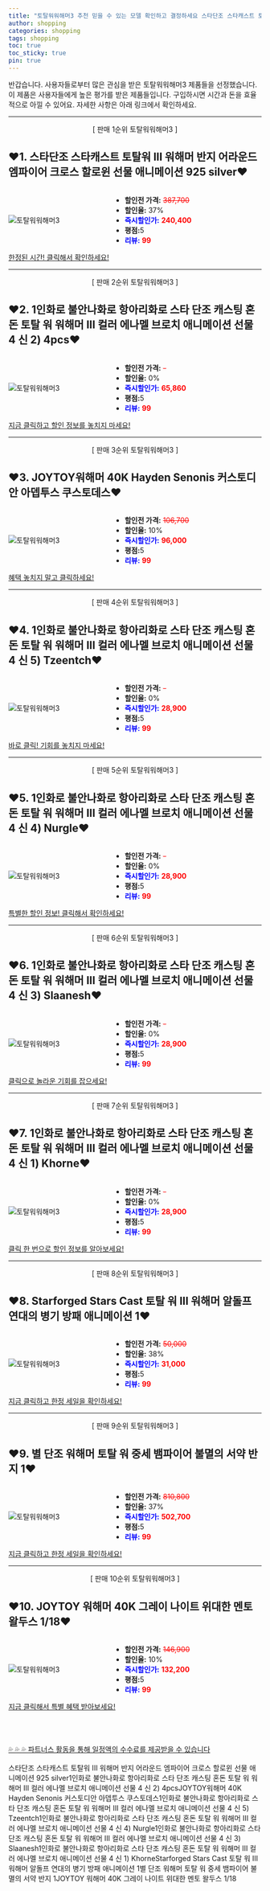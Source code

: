 ```yaml
---
title: "토탈워워해머3 추천 믿을 수 있는 모델 확인하고 결정하세요 스타단조 스타캐스트 토탈워 III 워해머"
author: shopping
categories: shopping
tags: shopping
toc: true
toc_sticky: true
pin: true
---
```

반갑습니다. 사용자들로부터 많은 관심을 받은 토탈워워해머3 제품들을 선정했습니다. 이 제품은 사용자들에게 높은 평가를 받은 제품들입니다. 구입하시면 시간과 돈을 효율적으로 아낄 수 있어요. 자세한 사항은 아래 링크에서 확인하세요.

---
<p class="toplist" style="margin: 0 auto; display: block; width: fit-content;">[ 판매 1순위 토탈워워해머3 ]</p>

<h2><strong>❤️1. 스타단조 스타캐스트 토탈워 III 워해머 반지 어라운드 엠파이어 크로스 할로윈 선물 애니메이션 925 silver❤️</strong></h2>

<div style="display: flex; align-items: center;">
    <div style="flex: 0.4;">
        <img src="https://thumbnail6.coupangcdn.com/thumbnails/remote/230x230ex/image/vendor_inventory/5724/5bfc40c8cdb8ac3ed36436863c9d1ecc8f447eeed77f80a304e0744d34c9.jpg" alt="토탈워워해머3" style="max-width: 100%;">
    </div>
    <div style="flex: 0.6; margin-left: 10px;">
        <ul>
            <li><strong>할인전 가격:</strong> <del style="color: red;">387,700</del></li>
            <li><strong>할인율:</strong> 37%</li>
            <li><span style='color:blue'><strong>즉시할인가:</strong></span> <span style='color:red'><strong>240,400</strong></span></li>
            <li><strong>평점:</strong>5</li>
            <li><span style='color:blue'><strong>리뷰:</strong></span> <span style='color:red'><strong>99</strong></span></li>
        </ul>
    </div>
</div>
<div class="center">
    <a href="https://William4Davisa.github.io?lptag=AF9450613&subid=githubio&pageKey=7865372559&traceid=V0-153&itemId=21473052795&vendorItemId=88527339369" class="myButton">
        한정된 시간! 클릭해서 확인하세요!
    </a>
</div>


---
<p class="toplist" style="margin: 0 auto; display: block; width: fit-content;">[ 판매 2순위 토탈워워해머3 ]</p>

<h2><strong>❤️2. 1인화로 불안나화로 항아리화로 스타 단조 캐스팅 혼돈 토탈 워 워해머 III 컬러 에나멜 브로치 애니메이션 선물 4 신 2) 4pcs❤️</strong></h2>

<div style="display: flex; align-items: center;">
    <div style="flex: 0.4;">
        <img src="https://thumbnail9.coupangcdn.com/thumbnails/remote/230x230ex/image/vendor_inventory/3259/97e4476d0dbb80805d8145f1b1f3c61bb538516e65c16fb03d6caf807190.jpg" alt="토탈워워해머3" style="max-width: 100%;">
    </div>
    <div style="flex: 0.6; margin-left: 10px;">
        <ul>
            <li><strong>할인전 가격:</strong> <del style="color: red;">-</del></li>
            <li><strong>할인율:</strong> 0%</li>
            <li><span style='color:blue'><strong>즉시할인가:</strong></span> <span style='color:red'><strong>65,860</strong></span></li>
            <li><strong>평점:</strong>5</li>
            <li><span style='color:blue'><strong>리뷰:</strong></span> <span style='color:red'><strong>99</strong></span></li>
        </ul>
    </div>
</div>
<div class="center">
    <a href="https://William4Davisa.github.io?lptag=AF9450613&subid=githubio&pageKey=8205164672&traceid=V0-153&itemId=23532984907&vendorItemId=90559262741" class="myButton">
        지금 클릭하고 할인 정보를 놓치지 마세요!
    </a>
</div>


---
<p class="toplist" style="margin: 0 auto; display: block; width: fit-content;">[ 판매 3순위 토탈워워해머3 ]</p>

<h2><strong>❤️3. JOYTOY워해머 40K Hayden Senonis 커스토디안 아뎁투스 쿠스토데스❤️</strong></h2>

<div style="display: flex; align-items: center;">
    <div style="flex: 0.4;">
        <img src="https://thumbnail8.coupangcdn.com/thumbnails/remote/230x230ex/image/vendor_inventory/1498/9361101e8881a8b01fb8c2b49fb8f4e66028e33d9a6b1830bd5e56678a13.jpg" alt="토탈워워해머3" style="max-width: 100%;">
    </div>
    <div style="flex: 0.6; margin-left: 10px;">
        <ul>
            <li><strong>할인전 가격:</strong> <del style="color: red;">106,700</del></li>
            <li><strong>할인율:</strong> 10%</li>
            <li><span style='color:blue'><strong>즉시할인가:</strong></span> <span style='color:red'><strong>96,000</strong></span></li>
            <li><strong>평점:</strong>5</li>
            <li><span style='color:blue'><strong>리뷰:</strong></span> <span style='color:red'><strong>99</strong></span></li>
        </ul>
    </div>
</div>
<div class="center">
    <a href="https://William4Davisa.github.io?lptag=AF9450613&subid=githubio&pageKey=7954144153&traceid=V0-153&itemId=21966784015&vendorItemId=89014493618" class="myButton">
        혜택 놓치지 말고 클릭하세요!
    </a>
</div>


---
<p class="toplist" style="margin: 0 auto; display: block; width: fit-content;">[ 판매 4순위 토탈워워해머3 ]</p>

<h2><strong>❤️4. 1인화로 불안나화로 항아리화로 스타 단조 캐스팅 혼돈 토탈 워 워해머 III 컬러 에나멜 브로치 애니메이션 선물 4 신 5) Tzeentch❤️</strong></h2>

<div style="display: flex; align-items: center;">
    <div style="flex: 0.4;">
        <img src="https://thumbnail6.coupangcdn.com/thumbnails/remote/230x230ex/image/vendor_inventory/cdf3/dc196091a89a296021dc40a967efa1778035570ea94d79da16a439ff0df3.jpg" alt="토탈워워해머3" style="max-width: 100%;">
    </div>
    <div style="flex: 0.6; margin-left: 10px;">
        <ul>
            <li><strong>할인전 가격:</strong> <del style="color: red;">-</del></li>
            <li><strong>할인율:</strong> 0%</li>
            <li><span style='color:blue'><strong>즉시할인가:</strong></span> <span style='color:red'><strong>28,900</strong></span></li>
            <li><strong>평점:</strong>5</li>
            <li><span style='color:blue'><strong>리뷰:</strong></span> <span style='color:red'><strong>99</strong></span></li>
        </ul>
    </div>
</div>
<div class="center">
    <a href="https://William4Davisa.github.io?lptag=AF9450613&subid=githubio&pageKey=8205164672&traceid=V0-153&itemId=23532984911&vendorItemId=90559262788" class="myButton">
        바로 클릭! 기회를 놓치지 마세요!
    </a>
</div>


---
<p class="toplist" style="margin: 0 auto; display: block; width: fit-content;">[ 판매 5순위 토탈워워해머3 ]</p>

<h2><strong>❤️5. 1인화로 불안나화로 항아리화로 스타 단조 캐스팅 혼돈 토탈 워 워해머 III 컬러 에나멜 브로치 애니메이션 선물 4 신 4) Nurgle❤️</strong></h2>

<div style="display: flex; align-items: center;">
    <div style="flex: 0.4;">
        <img src="https://thumbnail10.coupangcdn.com/thumbnails/remote/230x230ex/image/vendor_inventory/493c/47065de93c1ee062e6dcb0878c8998c0df9f1922b240ec8bb9974062d41f.jpg" alt="토탈워워해머3" style="max-width: 100%;">
    </div>
    <div style="flex: 0.6; margin-left: 10px;">
        <ul>
            <li><strong>할인전 가격:</strong> <del style="color: red;">-</del></li>
            <li><strong>할인율:</strong> 0%</li>
            <li><span style='color:blue'><strong>즉시할인가:</strong></span> <span style='color:red'><strong>28,900</strong></span></li>
            <li><strong>평점:</strong>5</li>
            <li><span style='color:blue'><strong>리뷰:</strong></span> <span style='color:red'><strong>99</strong></span></li>
        </ul>
    </div>
</div>
<div class="center">
    <a href="https://William4Davisa.github.io?lptag=AF9450613&subid=githubio&pageKey=8205164672&traceid=V0-153&itemId=23532984913&vendorItemId=90559262807" class="myButton">
        특별한 할인 정보! 클릭해서 확인하세요!
    </a>
</div>


---
<p class="toplist" style="margin: 0 auto; display: block; width: fit-content;">[ 판매 6순위 토탈워워해머3 ]</p>

<h2><strong>❤️6. 1인화로 불안나화로 항아리화로 스타 단조 캐스팅 혼돈 토탈 워 워해머 III 컬러 에나멜 브로치 애니메이션 선물 4 신 3) Slaanesh❤️</strong></h2>

<div style="display: flex; align-items: center;">
    <div style="flex: 0.4;">
        <img src="https://thumbnail6.coupangcdn.com/thumbnails/remote/230x230ex/image/vendor_inventory/a030/75cd1a48d1ddcc24499da5414449ded92b9bb05c984222f81ed18d218fc4.jpg" alt="토탈워워해머3" style="max-width: 100%;">
    </div>
    <div style="flex: 0.6; margin-left: 10px;">
        <ul>
            <li><strong>할인전 가격:</strong> <del style="color: red;">-</del></li>
            <li><strong>할인율:</strong> 0%</li>
            <li><span style='color:blue'><strong>즉시할인가:</strong></span> <span style='color:red'><strong>28,900</strong></span></li>
            <li><strong>평점:</strong>5</li>
            <li><span style='color:blue'><strong>리뷰:</strong></span> <span style='color:red'><strong>99</strong></span></li>
        </ul>
    </div>
</div>
<div class="center">
    <a href="https://William4Davisa.github.io?lptag=AF9450613&subid=githubio&pageKey=8205164672&traceid=V0-153&itemId=23532984910&vendorItemId=90559262768" class="myButton">
        클릭으로 놀라운 기회를 잡으세요!
    </a>
</div>


---
<p class="toplist" style="margin: 0 auto; display: block; width: fit-content;">[ 판매 7순위 토탈워워해머3 ]</p>

<h2><strong>❤️7. 1인화로 불안나화로 항아리화로 스타 단조 캐스팅 혼돈 토탈 워 워해머 III 컬러 에나멜 브로치 애니메이션 선물 4 신 1) Khorne❤️</strong></h2>

<div style="display: flex; align-items: center;">
    <div style="flex: 0.4;">
        <img src="https://thumbnail8.coupangcdn.com/thumbnails/remote/230x230ex/image/vendor_inventory/d952/96bcd381612428a348e7f7047c76448fde0945cf7344c44361a4b5da0626.jpg" alt="토탈워워해머3" style="max-width: 100%;">
    </div>
    <div style="flex: 0.6; margin-left: 10px;">
        <ul>
            <li><strong>할인전 가격:</strong> <del style="color: red;">-</del></li>
            <li><strong>할인율:</strong> 0%</li>
            <li><span style='color:blue'><strong>즉시할인가:</strong></span> <span style='color:red'><strong>28,900</strong></span></li>
            <li><strong>평점:</strong>5</li>
            <li><span style='color:blue'><strong>리뷰:</strong></span> <span style='color:red'><strong>99</strong></span></li>
        </ul>
    </div>
</div>
<div class="center">
    <a href="https://William4Davisa.github.io?lptag=AF9450613&subid=githubio&pageKey=8205164672&traceid=V0-153&itemId=23532984908&vendorItemId=90559262753" class="myButton">
        클릭 한 번으로 할인 정보를 알아보세요!
    </a>
</div>


---
<p class="toplist" style="margin: 0 auto; display: block; width: fit-content;">[ 판매 8순위 토탈워워해머3 ]</p>

<h2><strong>❤️8. Starforged Stars Cast 토탈 워 III 워해머 알돌프 연대의 병기 방패 애니메이션 1❤️</strong></h2>

<div style="display: flex; align-items: center;">
    <div style="flex: 0.4;">
        <img src="https://thumbnail6.coupangcdn.com/thumbnails/remote/230x230ex/image/vendor_inventory/2bb3/7ab51cd7f3c4cf3f63f41443bd680e0134da3a0966affc9be3cb0ec85d6e.jpg" alt="토탈워워해머3" style="max-width: 100%;">
    </div>
    <div style="flex: 0.6; margin-left: 10px;">
        <ul>
            <li><strong>할인전 가격:</strong> <del style="color: red;">50,000</del></li>
            <li><strong>할인율:</strong> 38%</li>
            <li><span style='color:blue'><strong>즉시할인가:</strong></span> <span style='color:red'><strong>31,000</strong></span></li>
            <li><strong>평점:</strong>5</li>
            <li><span style='color:blue'><strong>리뷰:</strong></span> <span style='color:red'><strong>99</strong></span></li>
        </ul>
    </div>
</div>
<div class="center">
    <a href="https://William4Davisa.github.io?lptag=AF9450613&subid=githubio&pageKey=7865375510&traceid=V0-153&itemId=21473065361&vendorItemId=88527351586" class="myButton">
        지금 클릭하고 한정 세일을 확인하세요!
    </a>
</div>


---
<p class="toplist" style="margin: 0 auto; display: block; width: fit-content;">[ 판매 9순위 토탈워워해머3 ]</p>

<h2><strong>❤️9. 별 단조 워해머 토탈 워 중세 뱀파이어 불멸의 서약 반지 1❤️</strong></h2>

<div style="display: flex; align-items: center;">
    <div style="flex: 0.4;">
        <img src="https://thumbnail8.coupangcdn.com/thumbnails/remote/230x230ex/image/vendor_inventory/cdf4/06774b420229b654dbf9843fe06574ec9af8a3d5094a87df26283aaa7b99.jpg" alt="토탈워워해머3" style="max-width: 100%;">
    </div>
    <div style="flex: 0.6; margin-left: 10px;">
        <ul>
            <li><strong>할인전 가격:</strong> <del style="color: red;">810,800</del></li>
            <li><strong>할인율:</strong> 37%</li>
            <li><span style='color:blue'><strong>즉시할인가:</strong></span> <span style='color:red'><strong>502,700</strong></span></li>
            <li><strong>평점:</strong>5</li>
            <li><span style='color:blue'><strong>리뷰:</strong></span> <span style='color:red'><strong>99</strong></span></li>
        </ul>
    </div>
</div>
<div class="center">
    <a href="https://William4Davisa.github.io?lptag=AF9450613&subid=githubio&pageKey=7865366025&traceid=V0-153&itemId=21473024248&vendorItemId=88527311064" class="myButton">
        지금 클릭하고 한정 세일을 확인하세요!
    </a>
</div>


---
<p class="toplist" style="margin: 0 auto; display: block; width: fit-content;">[ 판매 10순위 토탈워워해머3 ]</p>

<h2><strong>❤️10. JOYTOY 워해머 40K 그레이 나이트 위대한 멘토 왈두스 1/18❤️</strong></h2>

<div style="display: flex; align-items: center;">
    <div style="flex: 0.4;">
        <img src="https://thumbnail6.coupangcdn.com/thumbnails/remote/230x230ex/image/vendor_inventory/ca2f/43356117879612ef549d63ab1469d10a988b01b6319ad0dc55f9386cc544.jpg" alt="토탈워워해머3" style="max-width: 100%;">
    </div>
    <div style="flex: 0.6; margin-left: 10px;">
        <ul>
            <li><strong>할인전 가격:</strong> <del style="color: red;">146,900</del></li>
            <li><strong>할인율:</strong> 10%</li>
            <li><span style='color:blue'><strong>즉시할인가:</strong></span> <span style='color:red'><strong>132,200</strong></span></li>
            <li><strong>평점:</strong>5</li>
            <li><span style='color:blue'><strong>리뷰:</strong></span> <span style='color:red'><strong>99</strong></span></li>
        </ul>
    </div>
</div>
<div class="center">
    <a href="https://William4Davisa.github.io?lptag=AF9450613&subid=githubio&pageKey=7954139756&traceid=V0-153&itemId=21966760627&vendorItemId=89014471025" class="myButton">
        지금 클릭해서 특별 혜택 받아보세요!
    </a>
</div>

<br><br><br>[💦 💦 💦 파트너스 활동을 통해 일정액의 수수료를 제공받을 수 있습니다](https://link.coupang.com/a/bcpT2c)<br><br>스타단조 스타캐스트 토탈워 III 워해머 반지 어라운드 엠파이어 크로스 할로윈 선물 애니메이션 925 silver1인화로 불안나화로 항아리화로 스타 단조 캐스팅 혼돈 토탈 워 워해머 III 컬러 에나멜 브로치 애니메이션 선물 4 신 2) 4pcsJOYTOY워해머 40K Hayden Senonis 커스토디안 아뎁투스 쿠스토데스1인화로 불안나화로 항아리화로 스타 단조 캐스팅 혼돈 토탈 워 워해머 III 컬러 에나멜 브로치 애니메이션 선물 4 신 5) Tzeentch1인화로 불안나화로 항아리화로 스타 단조 캐스팅 혼돈 토탈 워 워해머 III 컬러 에나멜 브로치 애니메이션 선물 4 신 4) Nurgle1인화로 불안나화로 항아리화로 스타 단조 캐스팅 혼돈 토탈 워 워해머 III 컬러 에나멜 브로치 애니메이션 선물 4 신 3) Slaanesh1인화로 불안나화로 항아리화로 스타 단조 캐스팅 혼돈 토탈 워 워해머 III 컬러 에나멜 브로치 애니메이션 선물 4 신 1) KhorneStarforged Stars Cast 토탈 워 III 워해머 알돌프 연대의 병기 방패 애니메이션 1별 단조 워해머 토탈 워 중세 뱀파이어 불멸의 서약 반지 1JOYTOY 워해머 40K 그레이 나이트 위대한 멘토 왈두스 1/18